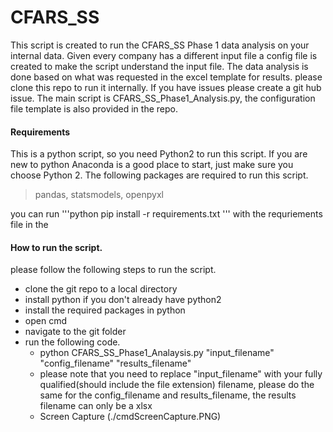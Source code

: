 # CFARS_SS

This script is created to run the CFARS_SS Phase 1 data analysis on your internal data. Given every company has a different input file a config file is created to make the script understand the input file. The data analysis is done based on what was requested in the excel template for results. please clone this repo to run it internally. If you have issues please create a git hub issue. The main script is CFARS_SS_Phase1_Analysis.py, the configuration file template is also provided in the repo. 

#### Requirements

This is a python script, so you need Python2 to run this script. If you are new to python Anaconda is a good place to start, just make sure you choose Python 2.
The following packages are required to run this script. 

>pandas, 
>statsmodels,
>openpyxl
 
you can run 
'''python
pip install -r requirements.txt 
'''
with the requriements file in the

#### How to run the script. 
please follow the following steps to run the script. 
* clone the git repo to a local directory
* install python if you don't already have python2
* install the required packages in python 
* open cmd
* navigate to the git folder 
* run the following code. 
    * python CFARS_SS_Phase1_Analaysis.py "input_filename" "config_filename" "results_filename"
    * please note that you need to replace "input_filename" with your fully qualified(should include the file extension) filename, please do the same for the config_filename and results_filename, the results filename can only be a xlsx 
    * Screen Capture (./cmdScreenCapture.PNG)


    